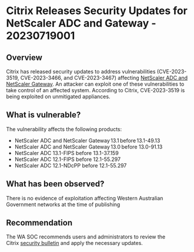 # Citrix Releases Security Updates for NetScaler ADC and Gateway - 20230719001

## Overview

Citrix has released security updates to address vulnerabilities (CVE-2023-3519, CVE-2023-3466, and CVE-2023-3467) affecting [NetScaler ADC and NetScaler Gateway](https://support.citrix.com/article/CTX561482/citrix-adc-and-citrix-gateway-security-bulletin-for-cve20233519-cve20233466-cve20233467 "NetScaler ADC and NetScaler Gateway"). An attacker can exploit one of these vulnerabilities to take control of an affected system. According to Citrix, CVE-2023-3519 is being exploited on unmitigated appliances.

## What is vulnerable?

The vulnerability affects the following products:

- NetScaler ADC and NetScaler Gateway 13.1 before 13.1-49.13
- NetScaler ADC and NetScaler Gateway 13.0 before 13.0-91.13
- NetScaler ADC 13.1-FIPS before 13.1-37.159
- NetScaler ADC 12.1-FIPS before 12.1-55.297
- NetScaler ADC 12.1-NDcPP before 12.1-55.297

## What has been observed?

There is no evidence of exploitation affecting Western Australian Government networks at the time of publishing

## Recommendation

The WA SOC recommends users and administrators to review the Citrix [security bulletin](https://support.citrix.com/article/CTX561482/citrix-adc-and-citrix-gateway-security-bulletin-for-cve20233519-cve20233466-cve20233467 "security bulletin") and apply the necessary updates.
